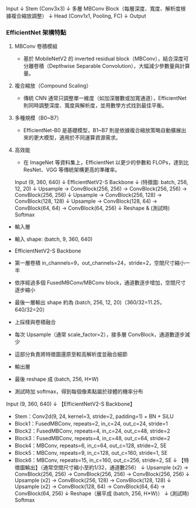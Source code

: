 Input
  ↓
Stem (Conv3x3)
  ↓
多層 MBConv Block（每層深度、寬度、解析度根據複合縮放調整）
  ↓
Head (Conv1x1, Pooling, FC)
  ↓
Output

### EfficientNet 架構特點
1. MBConv 卷積模組
   
   - 基於 MobileNetV2 的 inverted residual block（MBConv），結合深度可分離卷積（Depthwise Separable Convolution），大幅減少參數量與計算量。
2. 複合縮放（Compound Scaling）
   
   - 傳統 CNN 通常只調整單一維度（如加深層數或加寬通道），EfficientNet 則同時調整深度、寬度與解析度，並用數學方式找到最佳平衡。
3. 多種規模（B0~B7）
   
   - EfficientNet-B0 是基礎模型，B1~B7 則是依據複合縮放策略自動擴展出來的更大模型，適用於不同運算資源需求。
4. 高效能
   
   - 在 ImageNet 等資料集上，EfficientNet 以更少的參數和 FLOPs，達到比 ResNet、VGG 等傳統架構更高的準確率。



   Input (9, 360, 640)
  ↓
EfficientNetV2-S Backbone
  ↓
(特徵圖: batch, 256, 12, 20)
  ↓
Upsample → ConvBlock(256, 256) → ConvBlock(256, 256) → ConvBlock(256, 256)
  ↓
Upsample → ConvBlock(256, 128) → ConvBlock(128, 128)
  ↓
Upsample → ConvBlock(128, 64) → ConvBlock(64, 64) → ConvBlock(64, 256)
  ↓
Reshape & (測試時) Softmax

- 輸入層

- 輸入 shape: (batch, 9, 360, 640)
- EfficientNetV2-S Backbone

- 第一層卷積 in_channels=9，out_channels=24，stride=2，空間尺寸縮小一半
- 依序經過多個 FusedMBConv/MBConv block，通道數逐步增加，空間尺寸逐步縮小
- 最後一層輸出 shape 約為 (batch, 256, 12, 20)（360/32=11.25，640/32=20）
- 上採樣與卷積融合

- 每次 Upsample（通常 scale_factor=2），接多層 ConvBlock，通道數逐步減少
- 這部分負責將特徵圖還原至較高解析度並融合細節
- 輸出層

- 最後 reshape 成 (batch, 256, H*W)
- 測試時加 softmax，得到每個像素點屬於球體的機率分布


Input (9, 360, 640)
  ↓
【EfficientNetV2-S Backbone】
  - Stem：Conv2d(9, 24, kernel=3, stride=2, padding=1) + BN + SiLU
  - Block1：FusedMBConv, repeats=2, in_c=24, out_c=24, stride=1
  - Block2：FusedMBConv, repeats=4, in_c=24, out_c=48, stride=2
  - Block3：FusedMBConv, repeats=4, in_c=48, out_c=64, stride=2
  - Block4：MBConv, repeats=6, in_c=64, out_c=128, stride=2, SE
  - Block5：MBConv, repeats=9, in_c=128, out_c=160, stride=1, SE
  - Block6：MBConv, repeats=15, in_c=160, out_c=256, stride=2, SE
  ↓
【特徵圖輸出】（通常空間尺寸縮小至約1/32，通道數256）
  ↓
Upsample (x2) → ConvBlock(256, 256) → ConvBlock(256, 256) → ConvBlock(256, 256)
  ↓
Upsample (x2) → ConvBlock(256, 128) → ConvBlock(128, 128)
  ↓
Upsample (x2) → ConvBlock(128, 64) → ConvBlock(64, 64) → ConvBlock(64, 256)
  ↓
Reshape（展平成 (batch, 256, H*W)）
  ↓
(測試時) Softmax